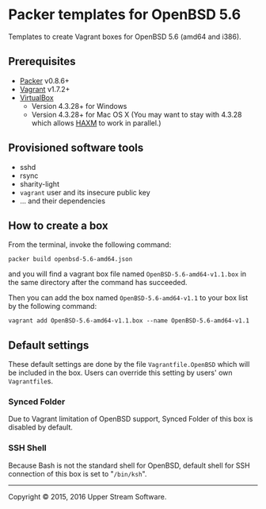 # Packer templates for OpenBSD 5.6

Templates to create Vagrant boxes for OpenBSD 5.6 (amd64 and i386).

## Prerequisites

* [Packer] v0.8.6+
* [Vagrant] v1.7.2+
* [VirtualBox]
	* Version 4.3.28+ for Windows
	* Version 4.3.28+ for Mac OS X (You may want to stay with 4.3.28 which allows [HAXM] to work in parallel.)

[HAXM]: https://software.intel.com/en-us/android/articles/intel-hardware-accelerated-execution-manager
        "Intel&reg; Hardware Accelerated Execution Manager"
[Packer]: https://www.packer.io/ "Packer by HashiCorp"
[Vagrant]: https://www.vagrantup.com/ "Vagrant"
[VirtualBox]: https://www.virtualbox.org/ "Oracle VM VirtualBox"

## Provisioned software tools

* sshd
* rsync
* sharity-light
* `vagrant` user and its insecure public key
* ... and their dependencies

## How to create a box

From the terminal, invoke the following command:

	packer build openbsd-5.6-amd64.json

and you will find a vagrant box file named `OpenBSD-5.6-amd64-v1.1.box`
in the same directory after the command has succeeded.

Then you can add the box named `OpenBSD-5.6-amd64-v1.1` to your box list
by the following command:

	vagrant add OpenBSD-5.6-amd64-v1.1.box --name OpenBSD-5.6-amd64-v1.1

## Default settings

These default settings are done by the file `Vagrantfile.OpenBSD` which will be included in the box.
Users can override this setting by users' own `Vagrantfile`s.

### Synced Folder

Due to Vagrant limitation of OpenBSD support, Synced Folder of this box is disabled by default.

### SSH Shell

Because Bash is not the standard shell for OpenBSD, default shell for SSH connection of this box
is set to "`/bin/ksh`".

- - -

Copyright &copy; 2015, 2016 Upper Stream Software.
